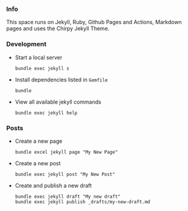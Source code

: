 ### Info

This space runs on Jekyll, Ruby, Github Pages and Actions, Markdown pages and uses the Chirpy Jekyll Theme. 

### Development

* Start a local server
  ```shell
  bundle exec jekyll s
  ```

* Install dependencies listed in `Gemfile`
  ```shell
  bundle
  ```

* View all available jekyll commands
  ```shell
  bundle exec jekyll help
  ```

### Posts

* Create a new page
  ```shell
  bundle excel jekyll page "My New Page"
  ```

* Create a new post
  ```shell
  bundle exec jekyll post "My New Post"
  ```

* Create and publish a new draft
  ```shell
  bundle exec jekyll draft "My new draft"
  bundle exec jekyll publish _drafts/my-new-draft.md
  ```
